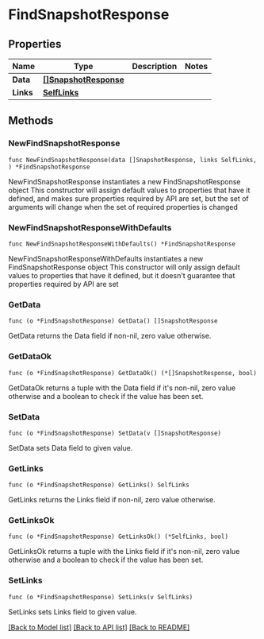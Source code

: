# FindSnapshotResponse

## Properties

Name | Type | Description | Notes
------------ | ------------- | ------------- | -------------
**Data** | [**[]SnapshotResponse**](SnapshotResponse.md) |  | 
**Links** | [**SelfLinks**](SelfLinks.md) |  | 

## Methods

### NewFindSnapshotResponse

`func NewFindSnapshotResponse(data []SnapshotResponse, links SelfLinks, ) *FindSnapshotResponse`

NewFindSnapshotResponse instantiates a new FindSnapshotResponse object
This constructor will assign default values to properties that have it defined,
and makes sure properties required by API are set, but the set of arguments
will change when the set of required properties is changed

### NewFindSnapshotResponseWithDefaults

`func NewFindSnapshotResponseWithDefaults() *FindSnapshotResponse`

NewFindSnapshotResponseWithDefaults instantiates a new FindSnapshotResponse object
This constructor will only assign default values to properties that have it defined,
but it doesn't guarantee that properties required by API are set

### GetData

`func (o *FindSnapshotResponse) GetData() []SnapshotResponse`

GetData returns the Data field if non-nil, zero value otherwise.

### GetDataOk

`func (o *FindSnapshotResponse) GetDataOk() (*[]SnapshotResponse, bool)`

GetDataOk returns a tuple with the Data field if it's non-nil, zero value otherwise
and a boolean to check if the value has been set.

### SetData

`func (o *FindSnapshotResponse) SetData(v []SnapshotResponse)`

SetData sets Data field to given value.


### GetLinks

`func (o *FindSnapshotResponse) GetLinks() SelfLinks`

GetLinks returns the Links field if non-nil, zero value otherwise.

### GetLinksOk

`func (o *FindSnapshotResponse) GetLinksOk() (*SelfLinks, bool)`

GetLinksOk returns a tuple with the Links field if it's non-nil, zero value otherwise
and a boolean to check if the value has been set.

### SetLinks

`func (o *FindSnapshotResponse) SetLinks(v SelfLinks)`

SetLinks sets Links field to given value.



[[Back to Model list]](../README.md#documentation-for-models) [[Back to API list]](../README.md#documentation-for-api-endpoints) [[Back to README]](../README.md)


